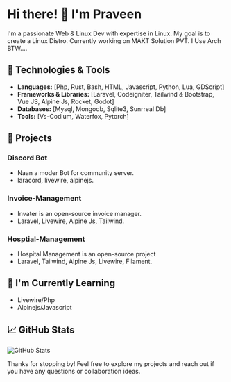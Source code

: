 # Hi there! 👋 I'm Praveen

I'm a passionate Web & Linux Dev with expertise in Linux. My goal is to create a Linux Distro. Currently working on MAKT Solution PVT. I Use Arch BTW....

## 🔧 Technologies & Tools

- **Languages:** [Php, Rust, Bash, HTML, Javascript, Python, Lua, GDScript]
- **Frameworks & Libraries:** [Laravel, Codeigniter, Tailwind & Bootstrap, Vue JS, Alpine Js, Rocket, Godot]
- **Databases:** [Mysql, Mongodb, Sqlite3, Sunrreal Db]
- **Tools:** [Vs-Codium, Waterfox, Pytorch]

## 🚀 Projects

### Discord Bot
- Naan a moder Bot for community server.
- laracord, livewire, alpinejs.

### Invoice-Management
- Invater is an open-source invoice manager.
- Laravel, Livewire, Alpine Js, Tailwind.

### Hosptial-Management
- Hospital Management is an open-source project
- Laravel, Tailwind, Alpine Js, Livewire, Filament.

## 🌱 I'm Currently Learning

- Livewire/Php
- Alpinejs/Javascript


## 📈 GitHub Stats

![GitHub Stats](https://github-readme-stats.vercel.app/api?username=end3r-man&show_icons=true&theme=radical)


Thanks for stopping by! Feel free to explore my projects and reach out if you have any questions or collaboration ideas.
